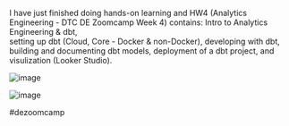 I have just finished doing hands-on learning and HW4 (Analytics Engineering - DTC DE Zoomcamp Week 4) contains: Intro to Analytics Engineering & dbt,  
setting up dbt (Cloud, Core - Docker & non-Docker), developing with dbt, building and documenting dbt models, deployment of a dbt project, and visulization (Looker Studio).

![image](https://github.com/garjita63/de-zoomcamp-2024/assets/77673886/391fff74-c7e1-46a3-9652-e74dfa28045a)

![image](https://github.com/garjita63/de-zoomcamp-2024/assets/77673886/a8e84e95-089c-46e6-a8e1-09b7c1868ab6)


#dezoomcamp
